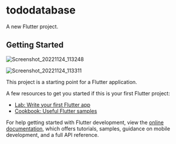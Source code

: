# tododatabase

A new Flutter project.

## Getting Started
![Screenshot_20221124_113248](https://user-images.githubusercontent.com/110228652/203711185-88be347a-f31b-4a29-b846-5b6ff5bb0ccd.png)

![Screenshot_20221124_113311](https://user-images.githubusercontent.com/110228652/203711028-10bb98fa-2b84-4305-8201-3ac28ee145e3.png)

This project is a starting point for a Flutter application.

A few resources to get you started if this is your first Flutter project:

- [Lab: Write your first Flutter app](https://docs.flutter.dev/get-started/codelab)
- [Cookbook: Useful Flutter samples](https://docs.flutter.dev/cookbook)

For help getting started with Flutter development, view the
[online documentation](https://docs.flutter.dev/), which offers tutorials,
samples, guidance on mobile development, and a full API reference.
